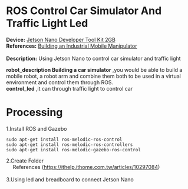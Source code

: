 # ROS Control Car Simulator  And Traffic Light Led
**Device:** [Jetson Nano Developer Tool Kit 2GB](https://developer.nvidia.com/embedded/jetson-nano-developer-kit) <br>
**References:** [Building an Industrial Mobile Manipulator](https://ithelp.ithome.com.tw/articles/10297084) <br>  
**Description:** Using Jetson Nano to control car simulator and traffic light

**robot_description Building a car simulator** ,you would be able to build a mobile robot, a robot arm and combine them both to be used in a virtual environment and control them through ROS.  
**control_led** ,it can through traffic light to control car
# Processing
1.Install ROS and  Gazebo
```
sudo apt-get install ros-melodic-ros-control
sudo apt-get install ros-melodic-ros-controllers
sudo apt-get install ros-melodic-gazebo-ros-control
```
2.Create Folder  
&emsp; References  (https://ithelp.ithome.com.tw/articles/10297084) <br>  
3.Using led and breadboard to connect Jetson Nano
